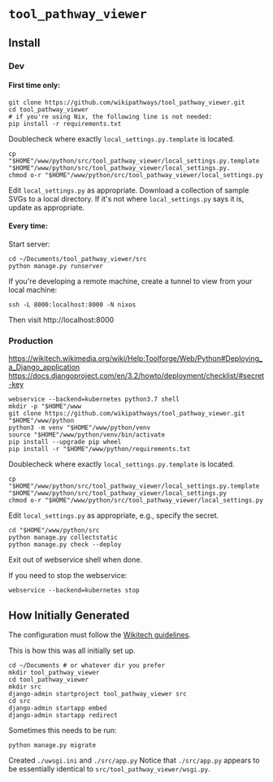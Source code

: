 # `tool_pathway_viewer`

## Install

### Dev

#### First time only:
```
git clone https://github.com/wikipathways/tool_pathway_viewer.git
cd tool_pathway_viewer
# if you're using Nix, the following line is not needed:
pip install -r requirements.txt
```

Doublecheck where exactly `local_settings.py.template` is located.

```
cp "$HOME"/www/python/src/tool_pathway_viewer/local_settings.py.template "$HOME"/www/python/src/tool_pathway_viewer/local_settings.py.
chmod o-r "$HOME"/www/python/src/tool_pathway_viewer/local_settings.py
```

Edit `local_settings.py` as appropriate.
Download a collection of sample SVGs to a local directory. If it's not where `local_settings.py` says it is, update as appropriate.

#### Every time:

Start server:
```
cd ~/Documents/tool_pathway_viewer/src
python manage.py runserver
```

If you're developing a remote machine, create a tunnel to view from your local machine:
```
ssh -L 8000:localhost:8000 -N nixos
```

Then visit http://localhost:8000

### Production

https://wikitech.wikimedia.org/wiki/Help:Toolforge/Web/Python#Deploying_a_Django_application
https://docs.djangoproject.com/en/3.2/howto/deployment/checklist/#secret-key

```
webservice --backend=kubernetes python3.7 shell
mkdir -p "$HOME"/www
git clone https://github.com/wikipathways/tool_pathway_viewer.git "$HOME"/www/python
python3 -m venv "$HOME"/www/python/venv
source "$HOME"/www/python/venv/bin/activate
pip install --upgrade pip wheel
pip install -r "$HOME"/www/python/requirements.txt
```

Doublecheck where exactly `local_settings.py.template` is located.

```
cp "$HOME"/www/python/src/tool_pathway_viewer/local_settings.py.template "$HOME"/www/python/src/tool_pathway_viewer/local_settings.py
chmod o-r "$HOME"/www/python/src/tool_pathway_viewer/local_settings.py
```

Edit `local_settings.py` as appropriate, e.g., specify the secret.

```
cd "$HOME"/www/python/src
python manage.py collectstatic
python manage.py check --deploy
```

Exit out of webservice shell when done.

If you need to stop the webservice:
```
webservice --backend=kubernetes stop
```

## How Initially Generated

The configuration must follow the [Wikitech guidelines](https://wikitech.wikimedia.org/wiki/Help:Toolforge/Web/Python).

This is how this was all initially set up.

```
cd ~/Documents # or whatever dir you prefer
mkdir tool_pathway_viewer
cd tool_pathway_viewer
mkdir src
django-admin startproject tool_pathway_viewer src
cd src
django-admin startapp embed
django-admin startapp redirect
```

Sometimes this needs to be run:

```
python manage.py migrate
```

Created `./uwsgi.ini` and `./src/app.py` Notice that `./src/app.py` appears to be essentially identical to `src/tool_pathway_viewer/wsgi.py`.
